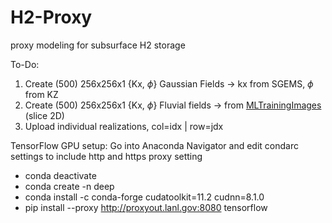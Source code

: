 # H2-Proxy
proxy modeling for subsurface H2 storage


To-Do:
1) Create (500) 256x256x1 {Kx, $\phi$} Gaussian Fields -> kx from SGEMS, $\phi$ from KZ
2) Create (500) 256x256x1 {Kx, $\phi$} Fluvial fields -> from [MLTrainingImages](https://github.com/misaelmmorales/MLTrainingImages) (slice 2D)
3) Upload individual realizations, col=idx | row=jdx


TensorFlow GPU setup:
Go into Anaconda Navigator and edit condarc settings to include http and https proxy setting
- conda deactivate
- conda create -n deep
- conda install -c conda-forge cudatoolkit=11.2 cudnn=8.1.0
- pip install --proxy http://proxyout.lanl.gov:8080 tensorflow

